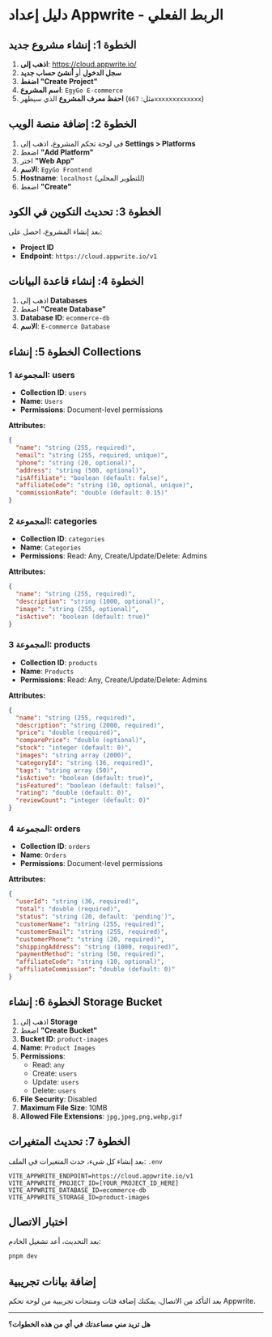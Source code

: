 # دليل إعداد Appwrite - الربط الفعلي

## الخطوة 1: إنشاء مشروع جديد

1. **اذهب إلى**: https://cloud.appwrite.io/
2. **سجل الدخول** أو **أنشئ حساب جديد**
3. **اضغط "Create Project"**
4. **اسم المشروع**: `EgyGo E-commerce`
5. **احفظ معرف المشروع** الذي سيظهر (مثل: `667xxxxxxxxxxxxx`)

## الخطوة 2: إضافة منصة الويب

1. في لوحة تحكم المشروع، اذهب إلى **Settings > Platforms**
2. اضغط **"Add Platform"**
3. اختر **"Web App"**
4. **الاسم**: `EgyGo Frontend`
5. **Hostname**: `localhost` (للتطوير المحلي)
6. اضغط **"Create"**

## الخطوة 3: تحديث التكوين في الكود

بعد إنشاء المشروع، احصل على:
- **Project ID**
- **Endpoint**: `https://cloud.appwrite.io/v1`

## الخطوة 4: إنشاء قاعدة البيانات

1. اذهب إلى **Databases**
2. اضغط **"Create Database"**
3. **Database ID**: `ecommerce-db`
4. **الاسم**: `E-commerce Database`

## الخطوة 5: إنشاء Collections

### المجموعة 1: users
- **Collection ID**: `users`
- **Name**: `Users`
- **Permissions**: Document-level permissions

**Attributes:**
```json
{
  "name": "string (255, required)",
  "email": "string (255, required, unique)",
  "phone": "string (20, optional)",
  "address": "string (500, optional)", 
  "isAffiliate": "boolean (default: false)",
  "affiliateCode": "string (10, optional, unique)",
  "commissionRate": "double (default: 0.15)"
}
```

### المجموعة 2: categories
- **Collection ID**: `categories`
- **Name**: `Categories`
- **Permissions**: Read: Any, Create/Update/Delete: Admins

**Attributes:**
```json
{
  "name": "string (255, required)",
  "description": "string (1000, optional)",
  "image": "string (255, optional)",
  "isActive": "boolean (default: true)"
}
```

### المجموعة 3: products
- **Collection ID**: `products`
- **Name**: `Products`
- **Permissions**: Read: Any, Create/Update/Delete: Admins

**Attributes:**
```json
{
  "name": "string (255, required)",
  "description": "string (2000, required)",
  "price": "double (required)",
  "comparePrice": "double (optional)",
  "stock": "integer (default: 0)",
  "images": "string array (2000)",
  "categoryId": "string (36, required)",
  "tags": "string array (50)",
  "isActive": "boolean (default: true)",
  "isFeatured": "boolean (default: false)",
  "rating": "double (default: 0)",
  "reviewCount": "integer (default: 0)"
}
```

### المجموعة 4: orders
- **Collection ID**: `orders`
- **Name**: `Orders` 
- **Permissions**: Document-level permissions

**Attributes:**
```json
{
  "userId": "string (36, required)",
  "total": "double (required)",
  "status": "string (20, default: 'pending')",
  "customerName": "string (255, required)",
  "customerEmail": "string (255, required)",
  "customerPhone": "string (20, required)",
  "shippingAddress": "string (1000, required)",
  "paymentMethod": "string (50, required)",
  "affiliateCode": "string (10, optional)",
  "affiliateCommission": "double (default: 0)"
}
```

## الخطوة 6: إنشاء Storage Bucket

1. اذهب إلى **Storage**
2. اضغط **"Create Bucket"**
3. **Bucket ID**: `product-images`
4. **Name**: `Product Images`
5. **Permissions**: 
   - Read: `any`
   - Create: `users`
   - Update: `users`
   - Delete: `users`
6. **File Security**: Disabled
7. **Maximum File Size**: 10MB
8. **Allowed File Extensions**: `jpg,jpeg,png,webp,gif`

## الخطوة 7: تحديث المتغيرات

بعد إنشاء كل شيء، حدث المتغيرات في الملف:
`.env`

```env
VITE_APPWRITE_ENDPOINT=https://cloud.appwrite.io/v1
VITE_APPWRITE_PROJECT_ID=[YOUR_PROJECT_ID_HERE]
VITE_APPWRITE_DATABASE_ID=ecommerce-db
VITE_APPWRITE_STORAGE_ID=product-images
```

## اختبار الاتصال

بعد التحديث، أعد تشغيل الخادم:
```bash
pnpm dev
```

## إضافة بيانات تجريبية

بعد التأكد من الاتصال، يمكنك إضافة فئات ومنتجات تجريبية من لوحة تحكم Appwrite.

---

**هل تريد مني مساعدتك في أي من هذه الخطوات؟**